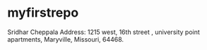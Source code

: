 # myfirstrepo
Sridhar Cheppala
Address: 1215 west, 16th street , university point apartments, Maryville, Missouri, 64468.
